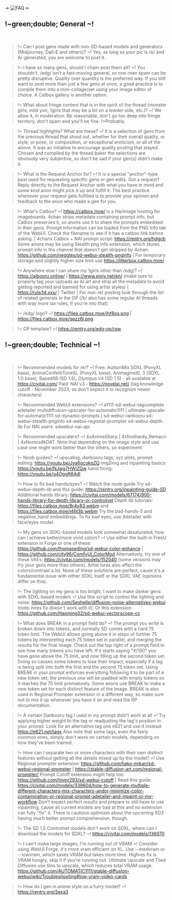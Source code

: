 -> ![FAQ](https://files.catbox.moe/lhvmw9.png) <-
## !~green;double; General ~!
 
>!~ Can I post gens made with non-SD-based models and generators (Midjourney, Dall-E and others)? ~!
Yes, as long as your pic is /e/ and AI-generated, you are welcome to post it.

>!~ I have so many gens, should I chain-post them all? ~!
You shouldn't. /edg/ isn't a fast-moving general, so one-man spam can be pretty disruptive. Quality over quantity is the preferred way. If you still want to post more than just a few gens at once, a good practice is to compile them into a mini-collage/set using your image editor of choice. A Catbox gallery is another option.

>!~ What about fringe content that is in the spirit of the thread (monster girls, mild yuri, 1girls that may be a bit on a lewder side, etc.)? ~!
We allow it, in moderation. Be reasonable, don't go too deep into fringe territory, don't spam and you'll be fine. !>Probably.

>!~ Thread highlights? What are these? ~!
It is a selection of gens from the previous thread that stood out, whether for their overall quality, or style, or pose, or composition, or exceptional eroticism, or all of the above. It was an initiative to encourage quality posting that stayed. Chosen and compiled by the thread baker the selections are obviously very subjective, so don't be sad if your gen(s) didn't make it.

>!~ What is the Request Anchor for? ~!
It is a special "anchor"-type post used for requesting specific gens or gen edits. Got a request? Reply directly to the Request Anchor with what you have in mind and some kind anon might pick it up and fulfill it. The best practice whenever your request gets fulfilled is to provide your opinion and feedback to the anon who made a gen for you.

>!~ What's Catbox? ~!
https://catbox.moe/ is a file/image hosting for imageboards. 4chan strips metadata containing prompt info, but Catbox preserves it, so anons use it to share the prompts embedded in their gens. Prompt information can be loaded from the PNG Info tab of the WebUI. Check the filename to see if it has a catbox link before asking. | 4chanx Catbox + NAI prompt script: https://rentry.org/hdgcb
Some anons may be using Stealth png info extension, which stores prompt info in the channel that doesn't get stripped by 4chan: https://github.com/neggles/sd-webui-stealth-pnginfo | For temporary storage and slightly higher size limit use https://litterbox.catbox.moe/ 

>!~ Anywhere else I can share my 1girls other than /edg/?  ~!
https://aibooru.online/ | https://www.pixiv.net/en/ (make sure to properly tag your uploads as AI art and strip all the metadata to avoid getting reported and banned for using artist styles) | https://rule34.xxx/ | Twitter | For non-/e/ posting look through the list of related generals in the OP (/b/ also has some regular AI threads with way more lax rules, if you're into that)

>!~ /edg/ logo? ~! 
https://files.catbox.moe/jhf8os.png | https://files.catbox.moe/qezz6l.png

>!~ OP template? ~!
https://rentry.org/edg-op/raw
 
 
 ## !~green;double; Technical ~!
 
>!~ Recommended models for /e/? ~!
Free: AutismMix SDXL (PonyXL base), AnimeConfettiTuneXL (PonyXL base), AnimagineXL 3 (SDXL 1.0 base), Based68 (SD 1.5), Olympus v4 (SD 1.5)  - all available at https://civitai.com/ 
Paid: NAI v3 - https://novelai.net/ (tag knowledge cutoff - November 2023, so don't expect it to recognize newer characters)

>!~ Recommended WebUI extensions? ~!
a1111-sd-webui-tagcomplete
adetailer
multidiffusion-upscaler-for-automatic1111 | ultimate-upscale-for-automatic1111
sd-dynamic-prompts | sd-webui-ranbooru
sd-webui-stealth-pnginfo
sd-webui-regional-prompter
sd-webui-depth-lib
For NAI users: sdwebui-nai-api

>!~ Recommended upscalers? ~!
4xAnimeSharp  | 4xfoolhardy_Remacri | 4xNomos8kDAT. Note that depending on the image style and use case one might work better than the others, so experiment.

>!~ Noob guides? ~!
upscaling, danbooru tags, xyz plots, prompt editing: https://youtu.be/Jya6qcokqZQ
img2img and inpainting basics: https://youtu.be/NJwg7HWiZQw
hand fixing: https://youtu.be/g4Oggft64dI

>!~ How to fix bad hands/eyes? ~!
Watch the noob guide
Try sd-webui-depth-lib and this guide: https://rentry.org/inpainting-guide-SD
Additional hands library: https://civitai.com/models/67174/900-hands-library-for-depth-library-or-controlnet
Depth lib tutorials: https://files.catbox.moe/8r4y83.webm and https://files.catbox.moe/j46t3b.webm
Try the bad-hands-5 and negative_hand embeddings.
To fix bad eyes, use Adetailer with face/eyes model.

>!~ My gens on SDXL-based models look somewhat desaturated, how can I achieve better/more vivid colors? ~!
Use either the built-in FreeU extension in Forge or one of these: https://github.com/thomaseding/sd-webui-color-enhance | https://github.com/city96/ComfyUI_ColorMod  Alternatively, try one of these VAEs: https://civitai.com/models/152040 (some versions may fry your gens more than others). Artist loras also affect the colors/contrast a lot. None of these solutions are perfect, cause it's a fundamental issue with either SDXL itself or the SDXL VAE (opinions differ on this).

>!~ The lighting on my gens is too bright, I want to make darker gens with SDXL-based models ~!
Use this script to control the lighting and noise: https://github.com/Seshelle/diffusion-noise-alternatives-webui (note: hires fix doesn't work with it). Or this extension: https://github.com/Haoming02/sd-webui-vectorscope-cc  

>!~ What does BREAK in a prompt field do? ~!
The prompt you write is broken down into tokens, and normally SD comes with a hard 75 token limit. The WebUI allows going above it in steps of further 75 tokens by interpreting each 75 token set in parallel, and merging the results for the final image. Check out the top right of a prompt field to see how many tokens you have left. If it starts saying "X/150" you have gone above the 75 limit, and now filling up the second token set. Doing so causes some tokens to lose their impact, especially if a tag is being split into both the first and the second 75 token set.
Using BREAK in your prompt enforces everything following it to be part of a new token set; the previous one will be padded with empty tokens so it reaches the 75 limit prematurely. Some anons use BREAK to make a new token set for each distinct feature of the image. 
BREAK is also used in Regional Prompter extension in a different way, so make sure not to mix it up whenever you have it on and read the RP documentation.

>!~ A certain Danbooru tag I used in my prompt didn't work at all ~!
Try applying higher weight to the tag or readjusting the tag's position in your prompt. Look for an alternative tag one e621 and use it instead: https://e621.net/tags Also note that some tags, even the fairly common ones, simply don't work on certain models, depending on how they've been trained.

>!~ How can I separate two or more characters with their own distinct features without getting all the details mixed up by the model? ~!
Use Regional prompter extension: https://github.com/hako-mikan/sd-webui-regional-prompter | https://stable-diffusion-art.com/regional-prompter/ Prompt Cutoff extension might help too: https://github.com/hnmr293/sd-webui-cutoff | Read this guide: https://civitai.com/models/339604/how-to-generate-multiple-different-characters-mix-characters-andor-minimize-color-contamination-or-regional-prompt-adetailer-and-inpaint-or-my-workflow Don't expect perfect results and prepare to still have to use inpainting, cause all current models are bad at this and no extension can fully "fix" it. There is cautious optimism about the upcoming SD3 having much better prompt comprehension, though.

>!~ The SD 1.5 Controlnet models don't work on SDXL, where can I download the models for SDXL? ~!
https://civitai.com/models/136070

>!~ I can't make large images, I'm running out of VRAM ~!
Consider using WebUI Forge, it's more vram efficient on XL. Use --medvram or --lowvram, which saves VRAM but takes more time. Highres fix is VRAM hungry, skip it if you're running out. Ultimate Upscale and Tiled Diffusion use tiles to upscale, which reduces total VRAM usage.
https://github.com/AUTOMATIC1111/stable-diffusion-webui/wiki/Troubleshooting#low-vram-video-cards

>!~ How do I gen in anime style on a furry model? ~! 
https://rentry.org/5exa3